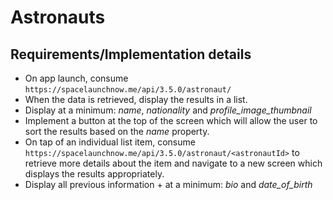 # Astronauts

## Requirements/Implementation details

* On app launch, consume `https://spacelaunchnow.me/api/3.5.0/astronaut/`
* When the data is retrieved, display the results in a list.
* Display at a minimum: *name*, *nationality* and *profile_image_thumbnail*
* Implement a button at the top of the screen which will allow the user to sort the results based on the *name* property.
* On tap of an individual list item, consume `https://spacelaunchnow.me/api/3.5.0/astronaut/<astronautId>` to retrieve more details about the item and navigate to a new screen which displays the results appropriately.
* Display all previous information + at a minimum: *bio* and *date_of_birth*
